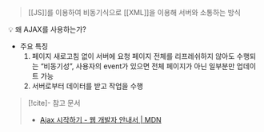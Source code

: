 > [[JS]]를 이용하여 비동기식으로 [[XML]]을 이용해 서버와 소통하는 방식

💡 왜 AJAX를 사용하는가?
- 주요 특징
    1.  페이지 새로고침 없이 서버에 요청
        페이지 전체를 리프레쉬하지 않아도 수행되는 “비동기성”, 사용자의 event가 있으면 전체 페이지가 아닌 일부분만 업데이트 가능
    2.  서버로부터 데이터를 받고 작업을 수행 
>[!cite]- 참고 문서
> - [Ajax 시작하기 - 웹 개발자 안내서 | MDN](https://developer.mozilla.org/ko/docs/Web/Guide/AJAX/Getting_Started)


